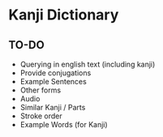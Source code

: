 # Kanji Dictionary

## TO-DO

- Querying in english text (including kanji)
- Provide conjugations
- Example Sentences
- Other forms
- Audio
- Similar Kanji / Parts
- Stroke order
- Example Words (for Kanji)
